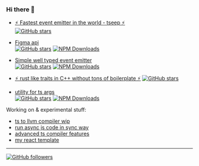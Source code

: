 ### Hi there 👋


* [⚡ Fastest event emitter in the world - tseep ⚡](https://GitHub.com/Morglod/tseep)  
[![GitHub stars](https://img.shields.io/github/stars/Morglod/tseep.svg?style=social&label=Star&maxAge=2592000)](https://GitHub.com/Morglod/tseep/)
<!-- [![NPM Downloads](https://img.shields.io/npm/dw/tseep)](https://www.npmjs.com/package/tseep) -->

* [Figma api](https://github.com/didoo/figma-api)  
[![GitHub stars](https://img.shields.io/github/stars/didoo/figma-api.svg?style=social&label=Star&maxAge=2592000)](https://GitHub.com/didoo/figma-api/)
[![NPM Downloads](https://img.shields.io/npm/dw/figma-api)](https://www.npmjs.com/package/figma-api)

* [Simple well typed event emitter](https://github.com/Morglod/tsee)  
[![GitHub stars](https://img.shields.io/github/stars/Morglod/tsee.svg?style=social&label=Star&maxAge=2592000)](https://GitHub.com/Morglod/tsee/)
[![NPM Downloads](https://img.shields.io/npm/dw/tsee)](https://www.npmjs.com/package/tsee)

* [⚡ rust like traits in C++ without tons of boilerplate ⚡](https://github.com/Morglod/cpp_traits)
[![GitHub stars](https://img.shields.io/github/stars/Morglod/cpp_traits.svg?style=social&label=Star&maxAge=2592000)](https://GitHub.com/Morglod/cpp_traits/)

* [utility for ts args](https://github.com/Morglod/tsargs)  
[![GitHub stars](https://img.shields.io/github/stars/Morglod/tsargs.svg?style=social&label=Star&maxAge=2592000)](https://GitHub.com/Morglod/tsargs/)
[![NPM Downloads](https://img.shields.io/npm/dw/tsargs)](https://www.npmjs.com/package/tsargs)

Working on & experimental stuff:

* [ts to llvm compiler wip](https://github.com/Morglod/ts2llvm)
* [run async js code in sync way](https://github.com/Morglod/sync_async)
* [advanced ts compiler features](https://github.com/Morglod/tsts)
* [my react template](https://github.com/Morglod/react_template)

---

[![GitHub followers](https://img.shields.io/github/followers/Morglod.svg?style=social&label=Follow&maxAge=2592000)](https://github.com/Morglod?tab=followers)

<!--
**Morglod/Morglod** is a ✨ _special_ ✨ repository because its `README.md` (this file) appears on your GitHub profile.

Here are some ideas to get you started:

- 🔭 I’m currently working on ...
- 🌱 I’m currently learning ...
- 👯 I’m looking to collaborate on ...
- 🤔 I’m looking for help with ...
- 💬 Ask me about ...
- 📫 How to reach me: ...
- 😄 Pronouns: ...
- ⚡ Fun fact: ...
-->

